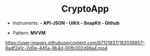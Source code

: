 <h1 align="center">CryptoApp</h1>

- Instruments: **- API-JSON - UiKit - SnapKit - Github**

- Pattern: **MVVM**



https://user-images.githubusercontent.com/87121837/182038857-8adf2e1c-2d0e-445a-9b4d-00fb302d98a4.mp4

